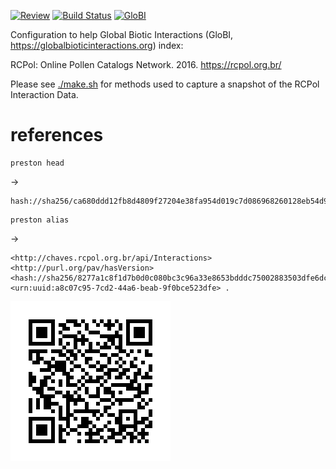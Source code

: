 [![Review](https://github.com/globalbioticinteractions/rcpol/actions/workflows/review.yml/badge.svg)](https://github.com/globalbioticinteractions/rcpol/actions) [![Build Status](https://app.travis-ci.com/globalbioticinteractions/rcpol.svg)](https://app.travis-ci.com/globalbioticinteractions/rcpol) [![GloBI](https://api.globalbioticinteractions.org/interaction.svg?accordingTo=globi:globalbioticinteractions/rcpol&refutes=true&refutes=false)](https://globalbioticinteractions.org/?accordingTo=globi:globalbioticinteractions/rcpol)

Configuration to help Global Biotic Interactions (GloBI, https://globalbioticinteractions.org) index: 

RCPol: Online Pollen Catalogs Network. 2016. https://rcpol.org.br/

Please see [./make.sh](./make.sh) for methods used to capture a snapshot of the RCPol Interaction Data.

# references

```
preston head
```
->
```
hash://sha256/ca680ddd12fb8d4809f27204e38fa954d019c7d086968260128eb54d97f8492f
```


```
preston alias
```
->
```
<http://chaves.rcpol.org.br/api/Interactions> <http://purl.org/pav/hasVersion> <hash://sha256/8277a1c8f1d7b0d0c080bc3c96a33e8653bdddc75002883503dfe6dc0526fa34> <urn:uuid:a8c07c95-7cd2-44a6-beab-9f0bce523dfe> .
```

![label](./label.png)
